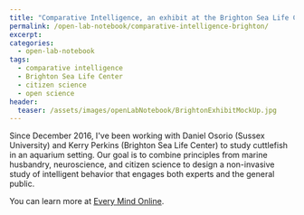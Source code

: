 ```yaml
---
title: "Comparative Intelligence, an exhibit at the Brighton Sea Life Center"
permalink: /open-lab-notebook/comparative-intelligence-brighton/
excerpt: 
categories:
  - open-lab-notebook
tags:
  - comparative intelligence
  - Brighton Sea Life Center
  - citizen science
  - open science
header:
  teaser: /assets/images/openLabNotebook/BrightonExhibitMockUp.jpg
---
```


Since December 2016, I've been working with Daniel Osorio (Sussex University) and Kerry Perkins (Brighton Sea Life Center) to study cuttlefish in an aquarium setting. Our goal is to combine principles from marine husbandry, neuroscience, and citizen science to design a non-invasive study of intelligent behavior that engages both experts and the general public. 

You can learn more at [Every Mind Online](http://www.everymind.online/projects/comparative-intelligence-brighton/). 
